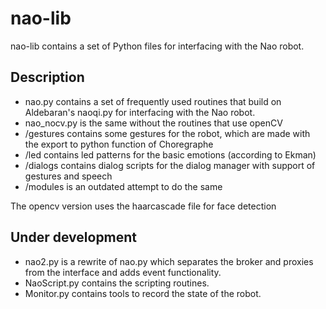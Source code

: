 # nao-lib
nao-lib contains a set of Python files for interfacing with the Nao robot.

## Description
* nao.py contains a set of frequently used routines that build on Aldebaran's naoqi.py for interfacing with the Nao robot.
* nao_nocv.py is the same without the routines that use openCV
* /gestures contains some gestures for the robot, which are made with the export to python function of Choregraphe
* /led contains led patterns for the basic emotions (according to Ekman)
* /dialogs contains dialog scripts for the dialog manager with support of gestures and speech
* /modules is an outdated attempt to do the same

The opencv version uses the haarcascade file for face detection

## Under development
* nao2.py is a rewrite of nao.py which separates the broker and proxies from the interface and adds event functionality.
* NaoScript.py contains the scripting routines.
* Monitor.py contains tools to record the state of the robot.
